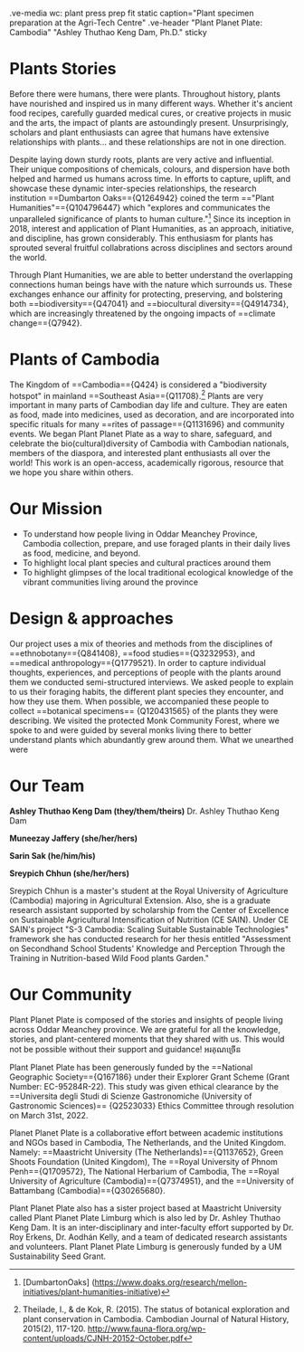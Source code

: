 

.ve-media wc: plant press prep fit static caption="Plant specimen preparation at the Agri-Tech Centre"
.ve-header "Plant Planet Plate: Cambodia" "Ashley Thuthao Keng Dam, Ph.D." sticky

#  Plants Stories

Before there were humans, there were plants. Throughout history, plants have nourished and inspired us in many different ways. Whether it's ancient food recipes, carefully guarded medical cures, or creative projects in music and the arts, the impact of plants are astoundingly present. Unsurprisingly, scholars and plant enthusiasts can agree that humans have extensive relationships with plants... and these relationships are not in one direction. 

Despite laying down sturdy roots, plants are very active and influential. Their unique compositions of chemicals, colours, and dispersion have both helped and harmed us humans across time. In efforts to capture, uplift, and showcase these dynamic inter-species relationships, the research institution ==Dumbarton Oaks=={Q1264942} coined the term =="Plant Humanities"=={Q104796447} which  "explores and communicates the unparalleled significance of plants to human culture."[^1] Since its inception in 2018, interest and application of Plant Humanities, as an approach, initiative, and discipline, has grown considerably. This enthusiasm for plants has sprouted several fruitful collabrations across disciplines and sectors around the world.

Through Plant Humanities, we are able to better understand the overlapping connections human beings have with the nature which surrounds us. These exchanges enhance our affinity for protecting, preserving, and bolstering both ==biodiversity=={Q47041} and ==biocultural diversity=={Q4914734}, which are increasingly threatened by the ongoing impacts of ==climate change=={Q7942}.


# Plants of Cambodia

The Kingdom of ==Cambodia=={Q424} is considered a "biodiversity hotspot" in mainland ==Southeast Asia=={Q11708}.[^2]
Plants are very important in many parts of Cambodian day life and culture. They are eaten as food, made into medicines, used as decoration, and are incorporated into specific rituals for many ==rites of passage=={Q1131696} and community events. We began Plant Planet Plate as a way to share, safeguard, and celebrate the bio(cultural)diversity of Cambodia with Cambodian nationals, members of the diaspora, and interested plant enthusiasts all over the world! This work is an open-access, academically rigorous, resource that we hope you share within others.



# Our Mission

+ To understand how people living in Oddar Meanchey Province, Cambodia collection, prepare, and use foraged plants in their daily lives as food, medicine, and beyond.
+ To highlight local plant species and cultural practices around them 
+ To highlight glimpses of the local traditional ecological knowledge of the vibrant communities living around the province



# Design & approaches

Our project uses a mix of theories and methods from the disciplines of ==ethnobotany=={Q841408}, ==food studies=={Q3232953}, and ==medical anthropology=={Q1779521}. In order to capture individual thoughts, experiences, and perceptions of people with the plants around them we conducted semi-structured interviews. We asked people to explain to us their foraging habits, the different plant species they encounter, and how they use them. When possible, we accompanied these people to collect ==botanical specimens== {Q120431565} of the plants they were describing. We visited the protected Monk Community Forest, where we spoke to and were guided by several monks living there to better understand plants which abundantly grew around them. What we unearthed were

# Our Team

**Ashley Thuthao Keng Dam (they/them/theirs)**
Dr. Ashley Thuthao Keng Dam

**Muneezay Jaffery (she/her/hers)**

**Sarin Sak (he/him/his)**

**Sreypich Chhun (she/her/hers)**

Sreypich Chhun is a master's student at the Royal University of Agriculture (Cambodia) majoring in Agricultural Extension. Also, she is a graduate research assistant supported by scholarship from the Center of Excellence on Sustainable Agricultural Intensification of Nutrition (CE SAIN). Under CE SAIN's project "S-3 Cambodia: Scaling Suitable Sustainable Technologies" framework she has conducted research for her thesis entitled "Assessment on Secondhand School Students' Knowledge and Perception Through the Training in Nutrition-based Wild Food plants Garden."


# Our Community 

Plant Planet Plate is composed of the stories and insights of people living across Oddar Meanchey province. We are grateful for all the knowledge, stories, and plant-centered moments that they shared with us. This would not be possible without their support and guidance! អរគុណច្រើន



Plant Planet Plate has been generously funded by the ==National Geographic Society=={Q167186} under their Explorer Grant Scheme (Grant Number: EC-95284R-22). This study was given ethical clearance by the ==Universita degli Studi di Scienze Gastronomiche (University of Gastronomic Sciences)== {Q2523033} Ethics Committee through resolution on March 31st, 2022. 

Planet Planet Plate is a collaborative effort between academic institutions and NGOs based in Cambodia, The Netherlands, and the United Kingdom. Namely: ==Maastricht University (The Netherlands)=={Q1137652}, Green Shoots Foundation (United Kingdom), The ==Royal University of Phnom Penh=={Q1709572}, The National Herbarium of Cambodia, The ==Royal University of Agriculture (Cambodia)=={Q7374951}, and the ==University of Battambang (Cambodia)=={Q30265680}. 

Plant Planet Plate also has a sister project based at Maastricht University called Plant Planet Plate Limburg which is also led by Dr. Ashley Thuthao Keng Dam. It is an inter-disciplinary and inter-faculty effort supported by Dr. Roy Erkens, Dr. Aodhán Kelly, and a team of dedicated research assistants and volunteers. Plant Planet Plate Limburg is generously funded by a UM Sustainability Seed Grant.



[^1]: [DumbartonOaks] (https://www.doaks.org/research/mellon-initiatives/plant-humanities-initiative)
[^2]: Theilade, I., & de Kok, R. (2015). The status of botanical exploration and plant conservation in Cambodia. Cambodian Journal of Natural History, 2015(2), 117-120. http://www.fauna-flora.org/wp-content/uploads/CJNH-20152-October.pdf
